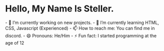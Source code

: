 <!DOCTYPE html>

<html>
    <h1>Hello, My Name Is Steller.</h1>
    <body>
       <p1>
        - 🔭 I’m currently working on new projects.
       </p1>
        <p2>
            - 🌱 I’m currently learning HTML, CSS, Javascript (Experienced)
        </p2>
        <p3>
            - 📫 How to reach me: You can find me in discord.
        </p3>
        <p4>
            - 😄 Pronouns: He/Him
        </p4>
        <p5>
            - ⚡ Fun fact: I started programming at the age of 12
        </p5>
    </body>
</html>
